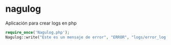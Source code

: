 # nagulog
Aplicación para crear logs en php


```php
require_once('Nagulog.php');
Nagulog::write("Este es un mensaje de error", "ERROR", "logs/error_log.txt");
```
